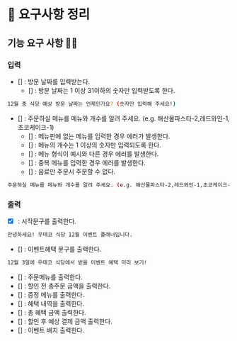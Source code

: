# 📘 요구사항 정리

## 기능 요구 사항 🐱‍🐉

### 입력 
- [] : 방문 날짜를 입력받는다.
  - [] : 방문 날짜는 1 이상 31이하의 숫자만 입력받도록 한다.
``` bash
12월 중 식당 예상 방문 날짜는 언제인가요? (숫자만 입력해 주세요!)
```
- [] : 주문하실 메뉴를 메뉴와 개수를 알려 주세요. (e.g. 해산물파스타-2,레드와인-1,초코케이크-1)
  - [] : 메뉴판에 없는 메뉴를 입력한 경우 에러가 발생한다.
  - [] : 메뉴의 개수는 1 이상의 숫자만 입력되도록 한다.
  - [] : 메뉴 형식이 예시와 다른 경우 에러를 발생한다.
  - [] : 중복 메뉴를 입력한 경우 에러를 발생한다.
  - [] : 음료만 주문시 주문할 수 없다.

``` bash
주문하실 메뉴를 메뉴와 개수를 알려 주세요. (e.g. 해산물파스타-2,레드와인-1,초코케이크-1)
```

### 출력
- [x] : 시작문구를 출력한다.
``` bash
안녕하세요! 우테코 식당 12월 이벤트 플래너입니다.
```

- [] : 이벤트혜택 문구를 출력한다.
``` bash
12월 3일에 우테코 식당에서 받을 이벤트 혜택 미리 보기!
```

- [] : 주문메뉴를 출력한다.
- [] : 할인 전 총주문 금액을 출력한다.
- [] : 증정 메뉴를 출력한다.
- [] : 혜택 내역을 출력한다.
- [] : 총 혜택 금액 출력한다.
- [] : 할인 후 예상 결제 금액 출력한다.
- [] : 이벤트 배지 출력한다.